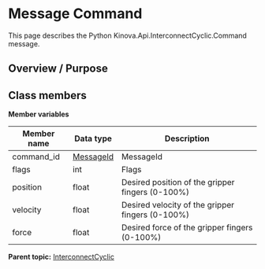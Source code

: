 # Message Command

This page describes the Python Kinova.Api.InterconnectCyclic.Command message.

## Overview / Purpose

## Class members

 **Member variables** 

|Member name|Data type|Description|
|-----------|---------|-----------|
|command\_id| [MessageId](msg_InterconnectCyclic_MessageId.md#)|MessageId|
|flags|int|Flags|
|position|float|Desired position of the gripper fingers \(0-100%\)|
|velocity|float|Desired velocity of the gripper fingers \(0-100%\)|
|force|float|Desired force of the gripper fingers \(0-100%\)|

**Parent topic:** [InterconnectCyclic](../references/summary_InterconnectCyclic.md)

